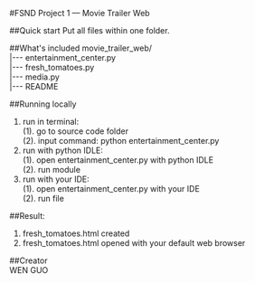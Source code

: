 #FSND Project 1 — Movie Trailer Web

##Quick start
Put all files within one folder.

##What's included
movie_trailer_web/    
|--- entertainment_center.py    
|--- fresh_tomatoes.py    
|--- media.py    
|--- README    

##Running locally    
1. run in terminal:    
    (1). go to source code folder    
    (2). input command: python entertainment_center.py    
2. run with python IDLE:    
    (1). open entertainment_center.py with python IDLE    
    (2). run module    
3. run with your IDE:   
    (1). open entertainment_center.py with your IDE    
    (2). run file    

##Result:
1. fresh_tomatoes.html created    
2. fresh_tomatoes.html opened with your default web browser    

##Creator   
WEN GUO
